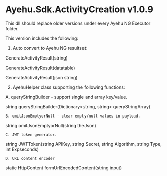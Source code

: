 #     Ayehu.Sdk.ActivityCreation v1.0.9

This dll should replace older versions under every Ayehu NG Executor folder. 

This version includes the following:

1. Auto convert to Ayehu NG resultset:

GenerateActivityResult(string)

GenerateActivityResult(datatable)

GenerateActivityResult(json string)

2. AyehuHelper class supporting the following functions:

A. queryStringBuilder - support single and array key/value.

string queryStringBuilder(Dictionary<string, string> queryStringArray)

	B. omitJsonEmptyorNull - clear empty/null values in payload.

string omitJsonEmptyorNull(string theJson)

	C. JWT token generator.

string JWTToken(string APIKey, string Secret, string Algorithm, string Type, int Expseconds)

	D. URL content encoder

static HttpContent formUrlEncodedContent(string input)


